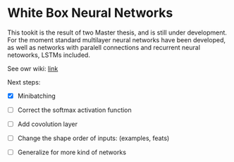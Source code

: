 # White Box Neural Networks

This tookit is the result of two Master thesis, and is still under development. For the moment standard multilayer neural networks have been developed, as well as networks with paralell connections and recurrent neural netoworks, LSTMs included.

See owr wiki: [link](https://github.com/develask/White-Box-Neural-Networks/wiki)

Next steps:

- [x] Minibatching
- [ ] Correct the softmax activation function
- [ ] Add covolution layer
- [ ] Change the shape order of inputs: (examples, feats)
- [ ] Generalize for more kind of networks

